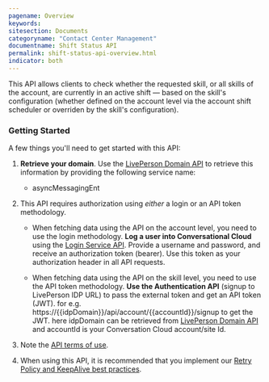 ```yaml
---
pagename: Overview
keywords:
sitesection: Documents
categoryname: "Contact Center Management"
documentname: Shift Status API
permalink: shift-status-api-overview.html
indicator: both
---
```


This API allows clients to check whether the requested skill, or all skills of the account, are currently in an active shift — based on the skill's configuration (whether defined on the account level via the account shift scheduler or overriden by the skill's configuration).

### Getting Started

A few things you'll need to get started with this API:

1. **Retrieve your domain**. Use the [LivePerson Domain API](agent-domain-domain-api.html) to retrieve this information by providing the following service name: 

	* asyncMessagingEnt

2. This API requires authorization using _either_ a login or an API token methodology.

	* When fetching data using the API on the account level, you need to use the login methodology. **Log a user into Conversational Cloud** using the [Login Service API](login-getting-started.html). Provide a username and password, and receive an authorization token (bearer). Use this token as your authorization header in all API requests.

	* When fetching data using the API on the skill level, you need to use the API token methodology. **Use the Authentication API** (signup to LivePerson IDP URL) to pass the external token and get an API token (JWT). for e.g. https://{{idpDomain}}/api/account/{{accountId}}/signup to get the JWT. here idpDomain can be retrieved from [LivePerson Domain API](agent-domain-domain-api.html) and accountId is your Conversation Cloud account/site Id.
	
3. Note the [API terms of use](https://www.liveperson.com/policies/apitou).

4. When using this API, it is recommended that you implement our [Retry Policy and KeepAlive best practices](guides-retry-policy.html).
